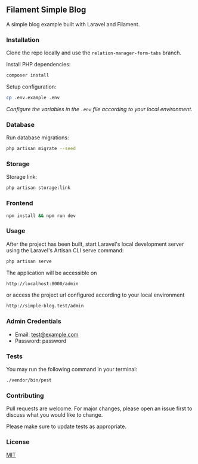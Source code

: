 ## Filament Simple Blog
A simple blog example built with Laravel and Filament.

### Installation
Clone the repo locally and use the `relation-manager-form-tabs` branch.

Install PHP dependencies:

```bash
composer install
```

Setup configuration:

```bash
cp .env.example .env
```

_Configure the variables in the `.env` file according to your local environment._

### Database
Run database migrations:

```bash
php artisan migrate --seed
```

### Storage

Storage link:

```bash
php artisan storage:link
```

### Frontend
```bash
npm install && npm run dev
```

### Usage

After the project has been built, start Laravel's local development server using the Laravel's Artisan CLI serve command:
```bash
php artisan serve
```
The application will be accessible on

```bash
http://localhost:8000/admin
```

or access the project url configured according to your local environment

```bash
http://simple-blog.test/admin
```
### Admin Credentials
- Email: test@example.com
- Password: password

### Tests

You may run the following command in your terminal:

```bash
./vendor/bin/pest
```

### Contributing
Pull requests are welcome. For major changes, please open an issue first to discuss what you would like to change.

Please make sure to update tests as appropriate.

### License
[MIT](https://choosealicense.com/licenses/mit/)
